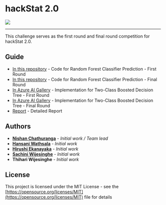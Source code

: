 # hackStat 2.0
![](https://ci6.googleusercontent.com/proxy/wAxU6pBUhdtlBoSdBQSoEtRRwVSGx11RKgjp5ARtRFKjSHGBaHVtkED_1cEJfc6pwgLLQ2uCxsO2Y2LRBYOuGCH5z5JoerL-wDmICBPXYqSkii_ywg2rbyZrN6rwo9da-BSlVqbWVu_0-2_hRzqZxG00Ghu0xITs4RA=s0-d-e1-ft#https://gallery.mailchimp.com/b60fd3b2116a1ad8be7e7f021/images/325e78e6-32de-4d5e-a7de-6e6ac7112d47.png)

------------

This challenge serves as the first round and final round competition for hackStat 2.0.

## Guide

* [In this repository](https://github.com/nishanc/hackstat-2.0/tree/master/Code) - Code for Random Forest Classifier Prediction - First Round
* [In this repository](https://github.com/nishanc/hackstat-2.0/tree/master/Code) - Code for Random Forest Classifier Prediction - Final Round
* [In Azure AI Gallery](https://gallery.cortanaintelligence.com/Experiment/First-round-competition-for-hackStat-2-0-by-team-AsyncWave) - Implementation for Two-Class Boosted Decision Tree - First Round
* [In Azure AI Gallery](https://gallery.cortanaintelligence.com/Experiment/Second-round-competition-for-hackStat-2-0-by-AsyncWave) - Implementation for Two-Class Boosted Decision Tree - Final Round
* [Report](https://github.com/nishanc/hackstat-2.0/tree/master/Report) - Detailed Report

## Authors

* **[Nishan Chathuranga](https://github.com/nishanc)** - *Initial work / Team lead* 
* **[Hansani Wathsala](https://github.com/Hansi1)** - *Initial work* 
* **[Hirushi Ekanayaka](https://github.com/Hirushi329)** - *Initial work* 
* **[Sachini Wijesinghe](https://github.com/Sachzzwijesinghe)** - *Initial work* 
* **Thihari Wijesinghe** - *Initial work* 



## License

This project is licensed under the MIT License - see the [https://opensource.org/licenses/MIT](https://opensource.org/licenses/MIT) file for details


